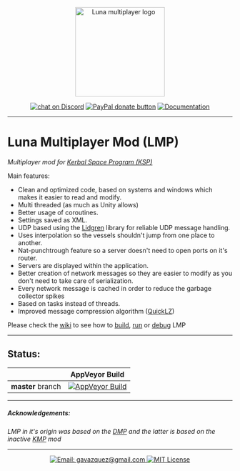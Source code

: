 

<p align="center">
    <img src="https://i.imgur.com/YvA4C68.png" alt="Luna multiplayer logo" height="200" width="200"/>
</p>

<p align="center">
  <a href="https://discord.gg/S6bQR5q"><img src="https://img.shields.io/badge/chat-on%20discord-7289da.svg" alt="chat on Discord"></a>
  <a href="https://paypal.me/gavazquez"><img src="https://img.shields.io/badge/paypal-donate-yellow.svg" alt="PayPal donate button"/></a>
  <a href="../../wiki"><img src="https://img.shields.io/badge/documentation-Wiki-4BC51D.svg?style=flat" alt="Documentation" /></a>
</p>

---

# Luna Multiplayer Mod (LMP)

*Multiplayer mod for [Kerbal Space Program (KSP)](https://kerbalspaceprogram.com)*

Main features:

- Clean and optimized code, based on systems and windows which makes it easier to read and modify.
- Multi threaded (as much as Unity allows)
- Better usage of coroutines.
- Settings saved as XML.
- UDP based using the [Lidgren](https://github.com/lidgren/lidgren-network-gen3) library for reliable UDP message handling.
- Uses interpolation so the vessels shouldn't jump from one place to another.
- Nat-punchtrough feature so a server doesn't need to open ports on it's router.
- Servers are displayed within the application.
- Better creation of network messages so they are easier to modify as you don't need to take care of serialization.
- Every network message is cached in order to reduce the garbage collector spikes
- Based on tasks instead of threads.
- Improved message compression algorithm ([QuickLZ](http://www.quicklz.com))

Please check the [wiki](https://github.com/gavazquez/LunaMultiPlayer/wiki) to see how to [build](https://github.com/gavazquez/LunaMultiPlayer/wiki/How-to-compile-LMP), [run](https://github.com/gavazquez/LunaMultiPlayer/wiki/How-to-run-LMP) or [debug](https://github.com/gavazquez/LunaMultiPlayer/wiki/Debugging-in-Visual-studio) LMP

---

## Status:

|            |   AppVeyor Build  |
| ---------- | ----------------- |
| **master** branch |[![AppVeyor Build](https://ci.appveyor.com/api/projects/status/mf00yf1j560lfm8f/branch/master?svg=true)](https://ci.appveyor.com/project/gavazquez/lunamultiplayer/branch/master)

---

##### Acknowledgements:

*LMP in it's origin was based on the [DMP](https://github.com/godarklight/DarkMultiPlayer) and the latter is based on the inactive [KMP](https://github.com/TehGimp/KerbalMultiPlayer) mod*

---

<p align="center">
  <a href="mailto:gavazquez@gmail.com">
    <img src="https://img.shields.io/badge/email-gavazquez@gmail.com-blue.svg?style=flat" alt="Email: gavazquez@gmail.com" />
  </a>
  <a href="https://raw.githubusercontent.com/gavazquez/LunaMultiPlayer/master/LICENSE">
    <img src="https://img.shields.io/badge/license-MIT-lightgray.svg?style=flat" alt="MIT License" />
  </a>
</p> 
